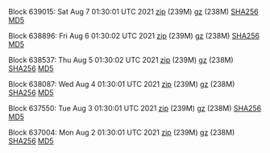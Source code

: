 Block 639015: Sat Aug  7 01:30:01 UTC 2021 [zip](https://files.01coin.io/mainnet/2021-08-07/bootstrap.dat.zip) (239M) [gz](https://files.01coin.io/mainnet/2021-08-07/bootstrap.dat.tar.gz) (238M) [SHA256](https://files.01coin.io/mainnet/2021-08-07/sha256.txt) [MD5](https://files.01coin.io/mainnet/2021-08-07/md5.txt)

Block 638896: Fri Aug  6 01:30:02 UTC 2021 [zip](https://files.01coin.io/mainnet/2021-08-06/bootstrap.dat.zip) (239M) [gz](https://files.01coin.io/mainnet/2021-08-06/bootstrap.dat.tar.gz) (238M) [SHA256](https://files.01coin.io/mainnet/2021-08-06/sha256.txt) [MD5](https://files.01coin.io/mainnet/2021-08-06/md5.txt)

Block 638537: Thu Aug  5 01:30:02 UTC 2021 [zip](https://files.01coin.io/mainnet/2021-08-05/bootstrap.dat.zip) (239M) [gz](https://files.01coin.io/mainnet/2021-08-05/bootstrap.dat.tar.gz) (238M) [SHA256](https://files.01coin.io/mainnet/2021-08-05/sha256.txt) [MD5](https://files.01coin.io/mainnet/2021-08-05/md5.txt)

Block 638087: Wed Aug  4 01:30:01 UTC 2021 [zip](https://files.01coin.io/mainnet/2021-08-04/bootstrap.dat.zip) (239M) [gz](https://files.01coin.io/mainnet/2021-08-04/bootstrap.dat.tar.gz) (238M) [SHA256](https://files.01coin.io/mainnet/2021-08-04/sha256.txt) [MD5](https://files.01coin.io/mainnet/2021-08-04/md5.txt)

Block 637550: Tue Aug  3 01:30:01 UTC 2021 [zip](https://files.01coin.io/mainnet/2021-08-03/bootstrap.dat.zip) (239M) [gz](https://files.01coin.io/mainnet/2021-08-03/bootstrap.dat.tar.gz) (238M) [SHA256](https://files.01coin.io/mainnet/2021-08-03/sha256.txt) [MD5](https://files.01coin.io/mainnet/2021-08-03/md5.txt)

Block 637004: Mon Aug  2 01:30:01 UTC 2021 [zip](https://files.01coin.io/mainnet/2021-08-02/bootstrap.dat.zip) (239M) [gz](https://files.01coin.io/mainnet/2021-08-02/bootstrap.dat.tar.gz) (238M) [SHA256](https://files.01coin.io/mainnet/2021-08-02/sha256.txt) [MD5](https://files.01coin.io/mainnet/2021-08-02/md5.txt)
